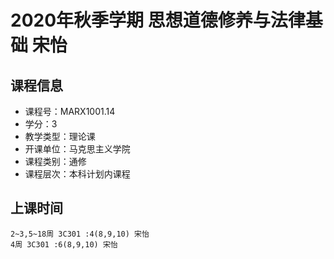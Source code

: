 # 2020年秋季学期 思想道德修养与法律基础 宋怡






## 课程信息

- 课程号：MARX1001.14
- 学分：3
- 教学类型：理论课
- 开课单位：马克思主义学院
- 课程类别：通修
- 课程层次：本科计划内课程

## 上课时间

```
2~3,5~18周 3C301 :4(8,9,10) 宋怡
4周 3C301 :6(8,9,10) 宋怡
```

